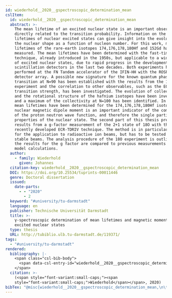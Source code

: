 ```yaml
---
id: wiederhold__2020__gspectroscopic_determination_mean
cslItem:
  id: wiederhold__2020__gspectroscopic_determination_mean
  abstract: >-
    The mean lifetime of an excited nuclear state is an important observable
    directly related to the transition probability. Information on the mean
    lifetimes of nuclear excited states can give insight into the evolution of
    the nuclear shape as a function of nucleon number. For this work, mean
    lifetimes of the rare-earth isotopes 174,176,178,180Hf and 152Gd have been
    measured. The mean lifetimes have been determined with the fast-timing
    technique, already introduced in the 1950s, but applicable to a wider range
    of excited nuclear states, due to rapid progress in the development of new
    scintillation detectors in the last two decades. Both experiments have been
    performed at the FN Tandem accelerator of the IFIN-HH with the ROSPHERE
    detector array. A possible new signature for the known quantum phase
    transition at N=90 has been established with the results from the 152Gd
    experiment and the correlation to other observables, such as the E0
    transition strength, has been investigated. The evolution of collectivity
    and the rotational structure of the hafnium isotopes have been investigated
    and a maximum of the collectivity at N=100 has been identified. In total 13
    mean lifetimes have been determined for the 174,176,178,180Hf isotopes. The
    nuclear magnetic dipole moment is an important indicator of the composition
    of the proton neutron wave function, and therefore the single particle
    properties of the nuclear state. The second part of this thesis presents the
    results from a g-factor measurement of the 2+1 state of 18O with the
    recently developed ECR-TDRIV technique. The method is in particular foreseen
    for the application to radioactive ion beams, but has to be tested with
    stable beams. The analysis procedure of the 18O experiment is outlined and
    the results for the g factor are compared to previous measurements and shell
    model calculations.
  author:
    - family: Wiederhold
      given: Johannes
  citation-key: wiederhold__2020__gspectroscopic_determination_mean
  DOI: https://doi.org/10.25534/tuprints-00011446
  genre: Doctoral dissertation
  issued:
    date-parts:
      - - "2020"
        - 2
  keyword: "#university/tu-darmstadt"
  language: en
  publisher: Technische Universität Darmstadt
  title: >-
    γ-spectroscopic determination of mean lifetimes and magnetic moments of
    excited nuclear states
  type: thesis
  URL: http://tubiblio.ulb.tu-darmstadt.de/119371/
tags:
  - "#university/tu-darmstadt"
rendered:
  bibliography: |-
    <span class="csl-bib-body">
      <span data-csl-entry-id="wiederhold__2020__gspectroscopic_determination_mean" class="csl-entry"><span class='author-bib'>Wiederhold</span>. <span class='date-bib'>(2020)</span>. <span class='title'><i><b><span style="font-style:normal;">γ-spectroscopic determination of mean lifetimes and magnetic moments of excited nuclear states</span></b></i></span> [Doctoral dissertation, Technische Universität Darmstadt]. <span class='URL'><a href='https://doi.org/https://doi.org/10.25534/tuprints-00011446'>LINK</a></span></span>
    </span>
  citation: >-
    (<span style="font-variant:small-caps;"><span
    style="font-variant:small-caps;">Wiederhold</span></span>, 2020)
bibTex: "@misc{wiederhold__2020__gspectroscopic_determination_mean,\n\tauthor = {Wiederhold, Johannes},\n\tdoi = {https://doi.org/10.25534/tuprints-00011446},\n\tyear = {2020},\n\tmonth = {2},\n\tschool = {Technische Universit{\\\" a}t Darmstadt},\n\ttitle = {$\\gamma$-spectroscopic determination of mean lifetimes and magnetic moments of excited nuclear states},\n\ttype = {Doctoral dissertation},\n\turl = {http://tubiblio.ulb.tu-darmstadt.de/119371/},\n}\n\n"
---
```

